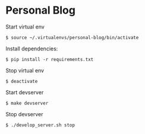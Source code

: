 # Personal Blog

Start virtual env 

```
$ source ~/.virtualenvs/personal-blog/bin/activate
```

Install dependencies:

```
$ pip install -r requirements.txt
```

Stop virtual env

```
$ deactivate
```

Start devserver

```
$ make devserver
```

Stop devserver

```
$ ./develop_server.sh stop
```